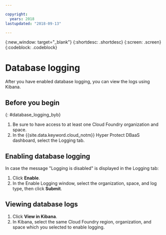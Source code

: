 ```yaml
---

copyright:
  years: 2018
lastupdated: "2018-09-13"

---
```


{:new_window: target="_blank"}
{:shortdesc: .shortdesc}
{:screen: .screen}
{:codeblock: .codeblock}


# Database logging

After you have enabled database logging, you can view the logs using Kibana.

## Before you begin
{: #database_logging_byb}

1. Be sure to have access to at least one Cloud Foundry organization and space.
2. In the {{site.data.keyword.cloud_notm}} Hyper Protect DBaaS dashboard, select the Logging tab.

## Enabling database logging

In case the message "Logging is disabled" is displayed in the Logging tab:

1. Click **Enable**.
2. In the Enable Logging window, select the organization, space, and log type, then click **Submit**.

## Viewing database logs

1. Click **View in Kibana**.
2. In Kibana, select the same Cloud Foundry region, organization, and space which you selected to enable logging.
